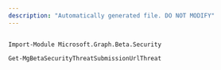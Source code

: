 ```yaml
---
description: "Automatically generated file. DO NOT MODIFY"
---
```


```powershellv2

Import-Module Microsoft.Graph.Beta.Security

Get-MgBetaSecurityThreatSubmissionUrlThreat

```